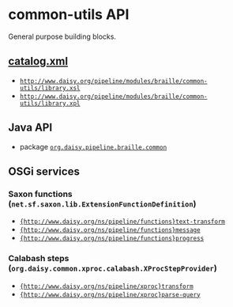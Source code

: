 # common-utils API

General purpose building blocks.

## <a href="resources/META-INF/catalog.xml" class="source">catalog.xml</a>

- <a href="resources/xml/library.xsl" class="apidoc">`http://www.daisy.org/pipeline/modules/braille/common-utils/library.xsl`</a>
- <a href="resources/xml/library.xpl" class="apidoc">`http://www.daisy.org/pipeline/modules/braille/common-utils/library.xpl`</a>

## Java API

- package <a href="java/org/daisy/pipeline/braille/common/" class="apidoc">`org.daisy.pipeline.braille.common`</a>

## OSGi services

### Saxon functions (`net.sf.saxon.lib.ExtensionFunctionDefinition`)

- [`{http://www.daisy.org/ns/pipeline/functions}text-transform`](java/org/daisy/pipeline/braille/common/saxon/impl/TextTransformDefinition.java)
- [`{http://www.daisy.org/ns/pipeline/functions}message`](java/org/daisy/pipeline/braille/common/saxon/impl/MessageDefinition.java)
- [`{http://www.daisy.org/ns/pipeline/functions}progress`](java/org/daisy/pipeline/braille/common/saxon/impl/ProgressDefinition.java)

### Calabash steps (`org.daisy.common.xproc.calabash.XProcStepProvider`)

- [`{http://www.daisy.org/ns/pipeline/xproc}transform`](java/org/daisy/pipeline/braille/common/calabash/impl/PxTransformStep.java)
- [`{http://www.daisy.org/ns/pipeline/xproc}parse-query`](java/org/daisy/pipeline/braille/common/calabash/impl/PxParseQueryStep.java)


<link rev="dp2:doc" href="./"/>
<link rel="rdf:type" href="http://www.daisy.org/ns/pipeline/apidoc"/>
